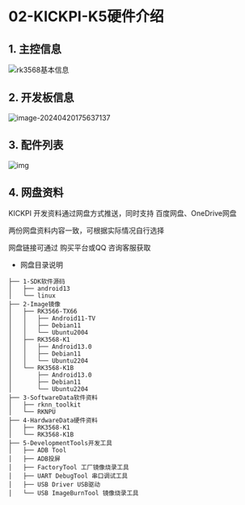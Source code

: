 # 02-KICKPI-K5硬件介绍





## 1. 主控信息

![rk3568基本信息](http://tanzhtanzh.oss-cn-shenzhen.aliyuncs.com/img/rk3568bd.png)



## 2. 开发板信息

![image-20240420175637137](http://tanzhtanzh.oss-cn-shenzhen.aliyuncs.com/img/image-20240420175637137.png)





## 3. 配件列表

![img](http://tanzhtanzh.oss-cn-shenzhen.aliyuncs.com/img/O1CN01kcjuvi29djTNDfOhy_!!2216870748091.jpg)





## 4. 网盘资料

KICKPI 开发资料通过网盘方式推送，同时支持 百度网盘、OneDrive网盘

两份网盘资料内容一致，可根据实际情况自行选择

网盘链接可通过 购买平台或QQ 咨询客服获取



* 网盘目录说明

```
├── 1-SDK软件源码
│   ├── android13
│   └── linux
├── 2-Image镜像
│   ├── RK3566-TX66
│   │   ├── Android11-TV
│   │   ├── Debian11
│   │   └── Ubuntu2004
│   ├── RK3568-K1
│   │   ├── Android13.0
│   │   ├── Debian11
│   │   └── Ubuntu2204
│   └── RK3568-K1B
│       ├── Android13.0
│       ├── Debian11
│       └── Ubuntu2204
├── 3-SoftwareData软件资料
│   ├── rknn_toolkit
│   └── RKNPU
├── 4-HardwareData硬件资料
│   ├── RK3568-K1
│   └── RK3568-K1B
├── 5-DevelopmentTools开发工具
│   ├── ADB Tool
│   ├── ADB投屏
│   ├── FactoryTool 工厂镜像烧录工具
│   ├── UART DebugTool 串口调试工具
│   ├── USB Driver USB驱动
│   └── USB ImageBurnTool 镜像烧录工具
```

